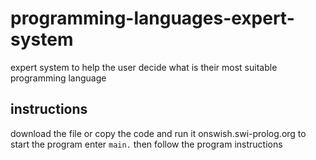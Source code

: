 # programming-languages-expert-system
expert system to help the user decide what is their most suitable programming language 

## instructions

download the file or copy the code and run it onswish.swi-prolog.org
to start the program enter `main.` then follow the program instructions
